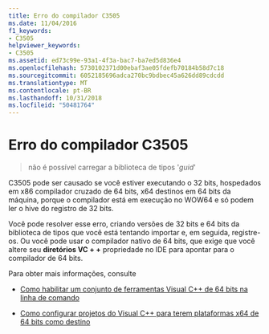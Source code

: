 ```yaml
---
title: Erro do compilador C3505
ms.date: 11/04/2016
f1_keywords:
- C3505
helpviewer_keywords:
- C3505
ms.assetid: ed73c99e-93a1-4f3a-bac7-ba7ed5d836e4
ms.openlocfilehash: 5730102371d00ebaf3ae05fdefb70184b58d7c18
ms.sourcegitcommit: 6052185696adca270bc9bdbec45a626dd89cdcdd
ms.translationtype: MT
ms.contentlocale: pt-BR
ms.lasthandoff: 10/31/2018
ms.locfileid: "50481764"
---
```

# <a name="compiler-error-c3505"></a>Erro do compilador C3505

> não é possível carregar a biblioteca de tipos '*guid*'

C3505 pode ser causado se você estiver executando o 32 bits, hospedados em x86 compilador cruzado de 64 bits, x64 destinos em 64 bits da máquina, porque o compilador está em execução no WOW64 e só podem ler o hive do registro de 32 bits.

Você pode resolver esse erro, criando versões de 32 bits e 64 bits da biblioteca de tipos que você está tentando importar e, em seguida, registre-os.  Ou você pode usar o compilador nativo de 64 bits, que exige que você altere seu **diretórios VC + +** propriedade no IDE para apontar para o compilador de 64 bits.

Para obter mais informações, consulte

- [Como habilitar um conjunto de ferramentas Visual C++ de 64 bits na linha de comando](../../build/how-to-enable-a-64-bit-visual-cpp-toolset-on-the-command-line.md)

- [Como configurar projetos do Visual C++ para terem plataformas x64 de 64 bits como destino](../../build/how-to-configure-visual-cpp-projects-to-target-64-bit-platforms.md)